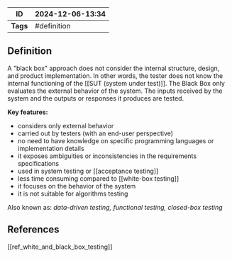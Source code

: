 | ID       | 2024-12-06-13:34 |
| -------- | ---------------- |
| **Tags** | #definition      |
## Definition

A "black box" approach does not consider the internal structure, design, and product implementation. In other words, the tester does not know the internal functioning of the [[SUT (system under test)]]. The Black Box only evaluates the external behavior of the system. The inputs received by the system and the outputs or responses it produces are tested.

**Key features:**
- considers only external behavior
- carried out by testers (with an end-user perspective)
- no need to have knowledge on specific programming languages or implementation details
- it exposes ambiguities or inconsistencies in the requirements specifications
- used in system testing or [[acceptance testing]]
- less time consuming compared to [[white-box testing]]
- it focuses on the behavior of the system
- it is not suitable for algorithms testing

Also known as: *data-driven testing, functional testing, closed-box testing*
## References
[[ref_white_and_black_box_testing]]